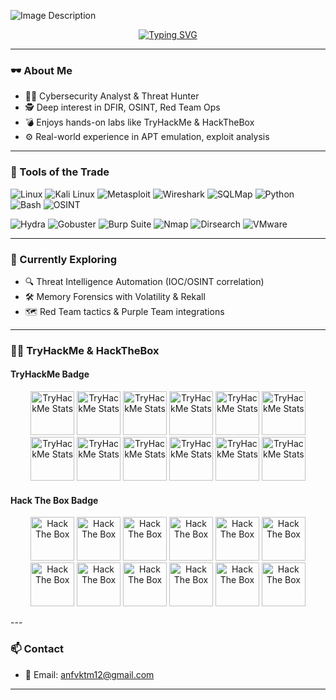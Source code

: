 ![Image Description](https://cdn.pixabay.com/animation/2023/09/07/21/54/21-54-00-174_512.gif)

<p align="center">
  <a href="https://git.io/typing-svg">
    <img src="https://readme-typing-svg.demolab.com/?font=Fira+Code&weight=700&pause=1000&color=00FF00&background=000000&width=600&height=60&lines=Exploit+Hunter|OSINT+Analyst|CTI+Researcher" alt="Typing SVG" />
  </a>
</p>

---

### 🕶️ About Me
- 👨‍💻 Cybersecurity Analyst & Threat Hunter  
- 🕵️ Deep interest in DFIR, OSINT, Red Team Ops  
- 💣 Enjoys hands-on labs like TryHackMe & HackTheBox  
- ⚙️ Real-world experience in APT emulation, exploit analysis

---

### 🧰 Tools of the Trade
![Linux](https://img.shields.io/badge/Linux-000000?style=flat&logo=linux&logoColor=white)
![Kali Linux](https://img.shields.io/badge/Kali_Linux-005678?style=flat&logo=kalilinux)
![Metasploit](https://img.shields.io/badge/Metasploit-5e4bb2?style=flat&logo=metasploit)
![Wireshark](https://img.shields.io/badge/Wireshark-1679A7?style=flat&logo=wireshark)
![SQLMap](https://img.shields.io/badge/SQLMap-yellow?style=flat)
![Python](https://img.shields.io/badge/Python-2b5b84?style=flat&logo=python)
![Bash](https://img.shields.io/badge/Bash-4EAA25?style=flat&logo=gnu-bash)
![OSINT](https://img.shields.io/badge/OSINT-black?style=flat)

![Hydra](https://img.shields.io/badge/Hydra-grey?style=flat)
![Gobuster](https://img.shields.io/badge/Gobuster-darkgreen?style=flat)
![Burp Suite](https://img.shields.io/badge/Burp_Suite-orange?style=flat&logo=burpsuite)
![Nmap]()
![Dirsearch](https://img.shields.io/badge/Dirsearch-555555?style=flat)
![VMware](https://img.shields.io/badge/VMware-607078?style=flat&logo=vmware)

---

### 🧪 Currently Exploring
- 🔍 Threat Intelligence Automation (IOC/OSINT correlation)
- 🛠️ Memory Forensics with Volatility & Rekall  
- 🗺️ Red Team tactics & Purple Team integrations

---

### 🏴‍☠️ TryHackMe & HackTheBox

#### TryHackMe Badge
<p align="center">
<img src="https://assets.tryhackme.com/img/badges/linux.svg" alt="TryHackMe Stats" height="70px"/>
<img src="https://assets.tryhackme.com/img/badges/securityawareness.svg" alt="TryHackMe Stats" height="70px"/>
<img src="https://assets.tryhackme.com/img/badges/webbed.svg" alt="TryHackMe Stats" height="70px"/>
<img src="https://assets.tryhackme.com/img/badges/howthewebworks.svg" alt="TryHackMe Stats" height="70px"/>
<img src="https://assets.tryhackme.com/img/badges/introtosecurityengineering.svg" alt="TryHackMe Stats" height="70px"/>
<img src="https://assets.tryhackme.com/img/badges/networkfundamentals.svg" alt="TryHackMe Stats" height="70px"/>
<img src="https://assets.tryhackme.com/img/badges/introtosecurityengineering.svg" alt="TryHackMe Stats" height="70px"/>
<img src="https://assets.tryhackme.com/img/badges/burpsuite.svg" alt="TryHackMe Stats" height="70px"/>
<img src="https://assets.tryhackme.com/img/badges/owasptop10.svg" alt="TryHackMe Stats" height="70px"/>  
<img src="https://assets.tryhackme.com/img/badges/metasploit.svg" alt="TryHackMe Stats" height="70px"/> 
<img src="https://assets.tryhackme.com/img/badges/introtooffensivesecurity.svg" alt="TryHackMe Stats" height="70px"/>
<img src="https://assets.tryhackme.com/img/badges/careerready.svg" alt="TryHackMe Stats" height="70px"/>  
</p>

#### Hack The Box Badge
<p align="center">
<img src="https://academy.hackthebox.com/storage/badges/19bee749eaa26dce0829ad89ab2b2678/logo.png" alt="Hack The Box" height="70px"/>
<img src="https://academy.hackthebox.com/storage/badges/first-things-first.png" alt="Hack The Box" height="70px"/>
<img src="https://academy.hackthebox.com/storage/badges/60fc416b5eec425a6451aeb1e50d14e4/logo.png" alt="Hack The Box" height="70px"/>
<img src="https://academy.hackthebox.com/storage/badges/8917b28cb5966d2cd835c151ed79e26b/logo.png" alt="Hack The Box" height="70px"/>
<img src="https://academy.hackthebox.com/storage/badges/arachnoid.png" alt="Hack The Box" height="70px"/>
<img src="https://academy.hackthebox.com/storage/badges/the-eye-that-sees-all.png" alt="Hack The Box" height="70px"/>
<img src="https://academy.hackthebox.com/storage/badges/hacking-in-the-wild.png" alt="Hack The Box" height="70px"/>
<img src="https://academy.hackthebox.com/storage/badges/you-know-my-methods.png" alt="Hack The Box" height="70px"/>
<img src="https://academy.hackthebox.com/storage/badges/drop-your-weapon.png" alt="Hack The Box" height="70px"/>
<img src="https://academy.hackthebox.com/storage/badges/lurk-in-the-packets.png" alt="Hack The Box" height="70px"/>
<img src="https://academy.hackthebox.com/storage/badges/the-eye-that-sees-all.png" alt="Hack The Box" height="70px"/>
<img src="https://academy.hackthebox.com/storage/badges/the-eye-that-sees-all.png" alt="Hack The Box" height="70px"/>  
</p>
---

### 📫 Contact
- 📧 Email: anfvktm12@gmail.com

---
